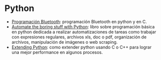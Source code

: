 # Python

- [Programación Bluetooth](https://people.csail.mit.edu/albert/bluez-intro/index.html): programación Bluetooth en python y en C.
- [Automate the boring stuff with Python](https://automatetheboringstuff.com/): libro sobre programación básica en python dedicada a realizar automatizaciones de tareas como trabajar con expresiones regulares, archivos xls, doc o pdf, organización de archivos, manipulación de imágenes o web scraping.
- [Extending Python](https://docs.python.org/3/extending/index.html#extending-index): como extender python usando C o C++ para lograr una mejor performance en algunos procesos.
